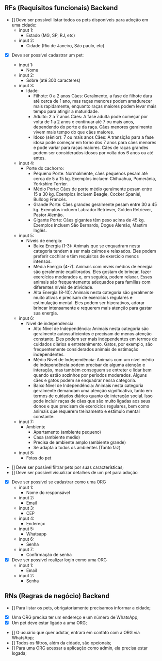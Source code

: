## RFs (Requisitos funcionais) Backend

- [] Deve ser possível listar todos os pets disponíveis para adoção em uma cidade:
  - input 1:
    - Estado (MG, SP, RJ, etc)
  - input 2:
    - Cidade (Rio de Janeiro, São paulo, etc)
- [x] Deve ser possível cadastrar um pet:

  - input 1:
    - Nome
  - input 2:
    - Sobre (até 300 caracteres)
  - input 3:
    - Idade:
      - Filhote: 0 a 2 anos
        Cães: Geralmente, a fase de filhote dura até cerca de 1 ano, mas raças menores podem amadurecer mais rapidamente, enquanto raças maiores podem levar mais tempo para atingir a maturidade.
      - Adulto: 2 a 7 anos
        Cães: A fase adulta pode começar por volta de 1 a 2 anos e continuar até 7 ou mais anos, dependendo do porte e da raça. Cães menores geralmente vivem mais tempo do que cães maiores.
      - Idoso (sênior): 7 ou mais anos
        Cães: A transição para a fase idosa pode começar em torno dos 7 anos para cães menores e pode variar para raças maiores. Cães de raças grandes podem ser considerados idosos por volta dos 6 anos ou até antes.
  - input 4:
    - Porte do cachorro:
      - Pequeno Porte:
        Normalmente, cães pequenos pesam até cerca de 5 a 15 kg. Exemplos incluem Chihuahua, Pomerânia, Yorkshire Terrier.
      - Médio Porte:
        Cães de porte médio geralmente pesam entre 15 a 30 kg. Exemplos incluem Beagle, Cocker Spaniel, Bulldog Francês.
      - Grande Porte:
        Cães grandes geralmente pesam entre 30 a 45 kg. Exemplos incluem Labrador Retriever, Golden Retriever, Pastor Alemão.
      - Gigante Porte:
        Cães gigantes têm peso acima de 45 kg. Exemplos incluem São Bernardo, Dogue Alemão, Mastim Inglês.
  - input 5:
    - Níveis de energia:
      - Baixa Energia (1-3):
        Animais que se enquadram nesta categoria tendem a ser mais calmos e relaxados. Eles podem preferir cochilar e têm requisitos de exercício menos intensos.
      - Média Energia (4-7):
        Animais com níveis médios de energia são geralmente equilibrados. Eles gostam de brincar, fazer exercícios moderados e, em seguida, podem relaxar. Esses animais são frequentemente adequados para famílias com diferentes níveis de atividade.
      - Alta Energia (8-10):
        Animais nesta categoria são geralmente muito ativos e precisam de exercícios regulares e estimulação mental. Eles podem ser hiperativos, adorar brincar intensamente e requerem mais atenção para gastar sua energia.
  - input 6:
    - Nivel de independencia:
      - Alto Nível de Independência:
        Animais nesta categoria são geralmente autossuficientes e precisam de menos atenção constante. Eles podem ser mais independentes em termos de cuidados diários e entretenimento. Gatos, por exemplo, são frequentemente considerados animais de estimação independentes.
      - Médio Nível de Independência:
        Animais com um nível médio de independência podem precisar de alguma atenção e interação, mas também conseguem se entreter e lidar bem quando estão sozinhos por períodos moderados. Alguns cães e gatos podem se enquadrar nessa categoria.
      - Baixo Nível de Independência:
        Animais nesta categoria geralmente demandam uma atenção significativa, tanto em termos de cuidados diários quanto de interação social. Isso pode incluir raças de cães que são muito ligadas aos seus donos e que precisam de exercícios regulares, bem como animais que requerem treinamento e estímulo mental constante.
  - input 7:
    - Ambiente
      - Apartamento (ambiente pequeno)
      - Casa (ambiente medio)
      - Precisa de ambiente amplo (ambiente grande)
      - Se adapta a todos os ambientes (Tanto faz)
  - input 8:
    - Fotos do pet

- [] Deve ser possível filtrar pets por suas características;
- [] Deve ser possível visualizar detalhes de um pet para adoção
- [x] Deve ser possível se cadastrar como uma ORG
  - input 1:
    - Nome do responsável
  - input 2:
    - Email
  - input 3:
    - CEP
  - input 4:
    - Endereço
  - input 5:
    - Whatsapp
  - input 6:
    - Senha
  - input 7:
    - Confirmação de senha
- [x] Deve ser possível realizar login como uma ORG
  - input 1:
    - Email
  - input 2:
    - Senha


## RNs (Regras de negócio) Backend

- [] Para listar os pets, obrigatoriamente precisamos informar a cidade;
- [x] Uma ORG precisa ter um endereço e um número de WhatsApp;
- [x] Um pet deve estar ligado a uma ORG;
- [] O usuário que quer adotar, entrará em contato com a ORG via WhatsApp;
- [] Todos os filtros, além da cidade, são opcionais;
- [] Para uma ORG acessar a aplicação como admin, ela precisa estar logada;


